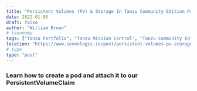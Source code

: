 ```yaml
---
title: "Persistent Volumes (PV) & Storage In Tanzu Community Edition Part 2"
date: 2022-01-05
draft: false
author: "William Brown"
# taxonomy
tags: ["Tanzu Portfolio", "Tanzu Mission Control", "Tanzu Community Edition"]
location: "https://www.sevenlogic.io/post/persistent-volumes-pv-storage-in-tanzu-community-edition-part-2"
# type
type: "post"
---
```


### Learn how to create a pod and attach it to our PersistentVolumeClaim
